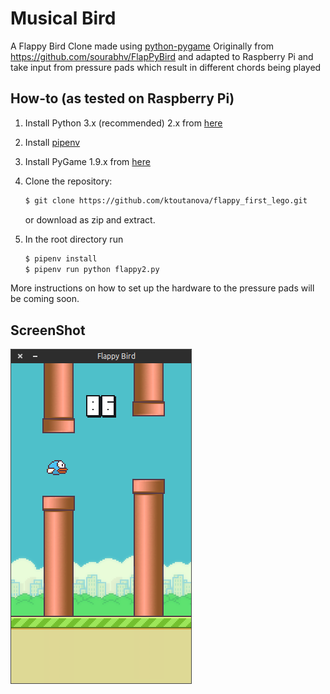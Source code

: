 Musical Bird
===============

A Flappy Bird Clone made using [python-pygame][pygame]
Originally from https://github.com/sourabhv/FlapPyBird and adapted to Raspberry Pi and take input from pressure pads which result in different chords being played

How-to (as tested on Raspberry Pi)
---------------------------

1. Install Python 3.x (recommended) 2.x from [here](https://www.python.org/download/releases/)

1. Install [pipenv]

1. Install PyGame 1.9.x from [here](http://www.pygame.org/download.shtml)

1. Clone the repository:

   ```bash
   $ git clone https://github.com/ktoutanova/flappy_first_lego.git
   ```

   or download as zip and extract.

1. In the root directory run

   ```bash
   $ pipenv install
   $ pipenv run python flappy2.py
   ```

More instructions on how to set up the hardware to the pressure pads will be coming soon.

ScreenShot
----------

![Flappy Bird](screenshot1.png)

[pygame]: http://www.pygame.org
[pipenv]: https://pipenv.readthedocs.io/en/latest/
